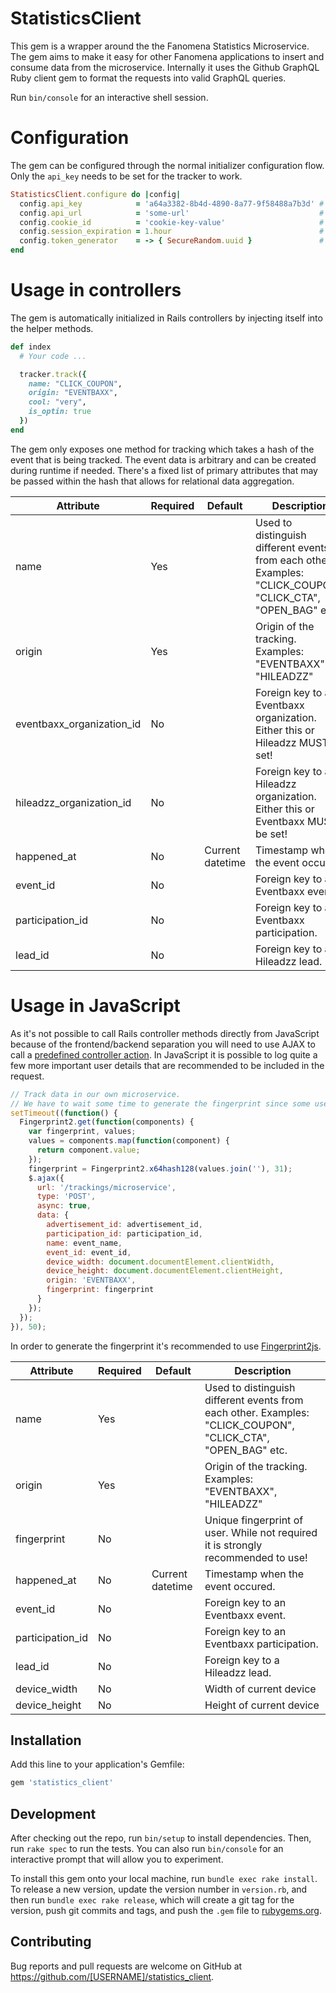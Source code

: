 # StatisticsClient
This gem is a wrapper around the the Fanomena Statistics Microservice.
The gem aims to make it easy for other Fanomena applications to insert and consume data from the microservice.
Internally it uses the Github GraphQL Ruby client gem to format the requests into valid GraphQL queries.

Run `bin/console` for an interactive shell session.

# Configuration
The gem can be configured through the normal initializer configuration flow. Only the `api_key` needs to be set for the tracker to work.

```ruby
StatisticsClient.configure do |config|
  config.api_key            = 'a64a3382-8b4d-4890-8a77-9f58488a7b3d' # Required - Key used for authentication
  config.api_url            = 'some-url'                             # Required - Allows overwriting microservice target URL for development purposes
  config.cookie_id          = 'cookie-key-value'                     # The ID used used for the cookie containing the session id
  config.session_expiration = 1.hour                                 # Time for session to expire
  config.token_generator    = -> { SecureRandom.uuid }               # Mechanism to use for generating session id
end
```

# Usage in controllers
The gem is automatically initialized in Rails controllers by injecting itself into the helper methods.

```ruby
def index
  # Your code ...

  tracker.track({
    name: "CLICK_COUPON",
    origin: "EVENTBAXX",
    cool: "very",
    is_optin: true
  })
end
```

The gem only exposes one method for tracking which takes a hash of the event that is being tracked. The event data is arbitrary and can be created during runtime if needed. There's a fixed list of primary attributes that may be passed within the hash that allows for relational data aggregation.

| Attribute                 | Required | Default          | Description                                                                                                  |
|---------------------------|----------|------------------|--------------------------------------------------------------------------------------------------------------|
| name                      | Yes      |                  | Used to distinguish different events from each other. Examples: "CLICK_COUPON", "CLICK_CTA", "OPEN_BAG" etc. |
| origin                    | Yes      |                  | Origin of the tracking. Examples: "EVENTBAXX", "HILEADZZ"                                                    |
| eventbaxx_organization_id | No       |                  | Foreign key to an Eventbaxx organization. Either this or Hileadzz MUST be set!                               |
| hileadzz_organization_id  | No       |                  | Foreign key to a Hileadzz organization. Either this or Eventbaxx MUST be set!                                |
| happened_at               | No       | Current datetime | Timestamp when the event occured.                                                                            |
| event_id                  | No       |                  | Foreign key to an Eventbaxx event.                                                                           |
| participation_id          | No       |                  | Foreign key to an Eventbaxx participation.                                                                   |
| lead_id                   | No       |                  | Foreign key to a Hileadzz lead.                                                                              |

# Usage in JavaScript
As it's not possible to call Rails controller methods directly from JavaScript because of the frontend/backend separation you will need to use AJAX to call a [predefined controller action](#usage-in-controllers). In JavaScript it is possible to log quite a few more important user details that are recommended to be included in the request.

```javascript
// Track data in our own microservice.
// We have to wait some time to generate the fingerprint since some used attributes take time to load (if user has just loaded Eventbaxx)
setTimeout((function() {
  Fingerprint2.get(function(components) {
    var fingerprint, values;
    values = components.map(function(component) {
      return component.value;
    });
    fingerprint = Fingerprint2.x64hash128(values.join(''), 31);
    $.ajax({
      url: '/trackings/microservice',
      type: 'POST',
      async: true,
      data: {
        advertisement_id: advertisement_id,
        participation_id: participation_id,
        name: event_name,
        event_id: event_id,
        device_width: document.documentElement.clientWidth,
        device_height: document.documentElement.clientHeight,
        origin: 'EVENTBAXX',
        fingerprint: fingerprint
      }
    });
  });
}), 50);
```

In order to generate the fingerprint it's recommended to use [Fingerprint2js](https://github.com/Valve/fingerprintjs2).

| Attribute        | Required | Default          | Description                                                                                                  |
|------------------|----------|------------------|--------------------------------------------------------------------------------------------------------------|
| name             | Yes      |                  | Used to distinguish different events from each other. Examples: "CLICK_COUPON", "CLICK_CTA", "OPEN_BAG" etc. |
| origin           | Yes      |                  | Origin of the tracking. Examples: "EVENTBAXX", "HILEADZZ"                                                    |
| fingerprint      | No       |                  | Unique fingerprint of user. While not required it is strongly recommended to use!                            |
| happened_at      | No       | Current datetime | Timestamp when the event occured.                                                                            |
| event_id         | No       |                  | Foreign key to an Eventbaxx event.                                                                           |
| participation_id | No       |                  | Foreign key to an Eventbaxx participation.                                                                   |
| lead_id          | No       |                  | Foreign key to a Hileadzz lead.                                                                              |
| device_width     | No       |                  | Width of current device                                                                                      |
| device_height    | No       |                  | Height of current device                                                                                     |

## Installation

Add this line to your application's Gemfile:

```ruby
gem 'statistics_client'
```

## Development

After checking out the repo, run `bin/setup` to install dependencies. Then, run `rake spec` to run the tests. You can also run `bin/console` for an interactive prompt that will allow you to experiment.

To install this gem onto your local machine, run `bundle exec rake install`. To release a new version, update the version number in `version.rb`, and then run `bundle exec rake release`, which will create a git tag for the version, push git commits and tags, and push the `.gem` file to [rubygems.org](https://rubygems.org).

## Contributing

Bug reports and pull requests are welcome on GitHub at https://github.com/[USERNAME]/statistics_client.
